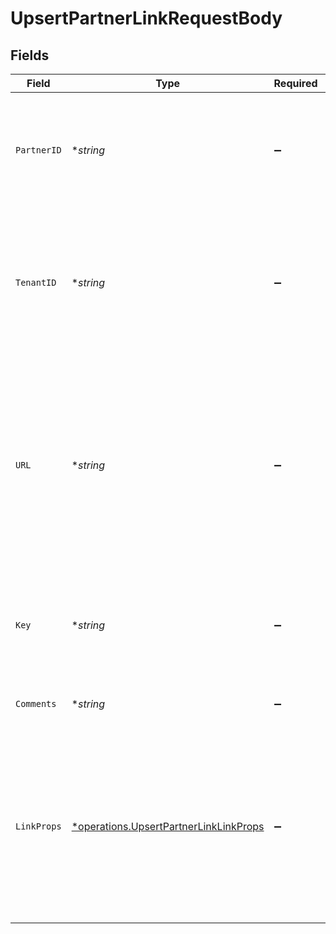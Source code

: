 # UpsertPartnerLinkRequestBody


## Fields

| Field                                                                                                                                                           | Type                                                                                                                                                            | Required                                                                                                                                                        | Description                                                                                                                                                     |
| --------------------------------------------------------------------------------------------------------------------------------------------------------------- | --------------------------------------------------------------------------------------------------------------------------------------------------------------- | --------------------------------------------------------------------------------------------------------------------------------------------------------------- | --------------------------------------------------------------------------------------------------------------------------------------------------------------- |
| `PartnerID`                                                                                                                                                     | **string*                                                                                                                                                       | :heavy_minus_sign:                                                                                                                                              | The ID of the partner to create a link for. Will take precedence over `tenantId` if provided.                                                                   |
| `TenantID`                                                                                                                                                      | **string*                                                                                                                                                       | :heavy_minus_sign:                                                                                                                                              | The ID of the partner in your system. If both `partnerId` and `tenantId` are not provided, an error will be thrown.                                             |
| `URL`                                                                                                                                                           | **string*                                                                                                                                                       | :heavy_minus_sign:                                                                                                                                              | The URL to shorten (if not provided, the program's default URL will be used). Will throw an error if the domain doesn't match the program's default URL domain. |
| `Key`                                                                                                                                                           | **string*                                                                                                                                                       | :heavy_minus_sign:                                                                                                                                              | The short link slug. If not provided, a random 7-character slug will be generated.                                                                              |
| `Comments`                                                                                                                                                      | **string*                                                                                                                                                       | :heavy_minus_sign:                                                                                                                                              | The comments for the short link.                                                                                                                                |
| `LinkProps`                                                                                                                                                     | [*operations.UpsertPartnerLinkLinkProps](../../models/operations/upsertpartnerlinklinkprops.md)                                                                 | :heavy_minus_sign:                                                                                                                                              | Additional properties that you can pass to the partner's short link. Will be used to override the default link properties for this partner.                     |